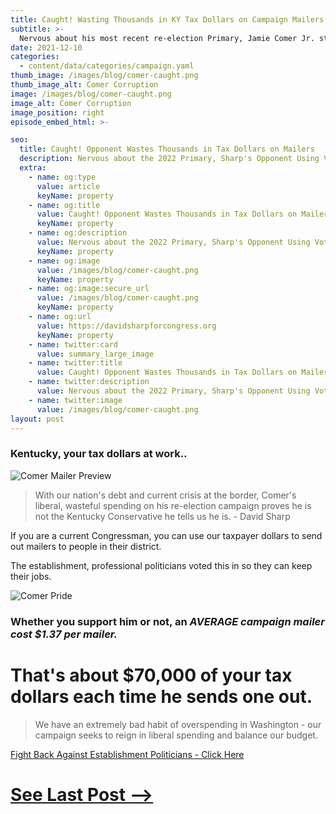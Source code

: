 ```yaml
---
title: Caught! Wasting Thousands in KY Tax Dollars on Campaign Mailers
subtitle: >-
  Nervous about his most recent re-election Primary, Jamie Comer Jr. starts liberal spending on expensive campaign mailers.
date: 2021-12-10
categories:
  - content/data/categories/campaign.yaml
thumb_image: /images/blog/comer-caught.png
thumb_image_alt: Comer Corruption
image: /images/blog/comer-caught.png
image_alt: Comer Corruption
image_position: right
episode_embed_html: >-

seo:
  title: Caught! Opponent Wastes Thousands in Tax Dollars on Mailers
  description: Nervous about the 2022 Primary, Sharp's Opponent Using Voter Tax Dollars to Fund Campaign
  extra:
    - name: og:type
      value: article
      keyName: property
    - name: og:title
      value: Caught! Opponent Wastes Thousands in Tax Dollars on Mailers
      keyName: property
    - name: og:description
      value: Nervous about the 2022 Primary, Sharp's Opponent Using Voter Tax Dollars to Fund Campaign
      keyName: property
    - name: og:image
      value: /images/blog/comer-caught.png
      keyName: property
    - name: og:image:secure_url
      value: /images/blog/comer-caught.png
      keyName: property
    - name: og:url
      value: https://davidsharpforcongress.org
      keyName: property
    - name: twitter:card
      value: summary_large_image
    - name: twitter:title
      value: Caught! Opponent Wastes Thousands in Tax Dollars on Mailers
    - name: twitter:description
      value: Nervous about the 2022 Primary, Sharp's Opponent Using Voter Tax Dollars to Fund Campaign
    - name: twitter:image
      value: /images/blog/comer-caught.png
layout: post
---
```


### Kentucky, your tax dollars at work..

![Comer Mailer Preview](/images/blog/comer-card.png)

> With our nation's debt and current crisis at the border, Comer's liberal, wasteful spending on his re-election campaign proves he is not the Kentucky Conservative he tells us he is. - David Sharp

If you are a current Congressman, you can use our taxpayer dollars to send out mailers to people in their district.

The establishment, professional politicians voted this in so they can keep their jobs.

![Comer Pride](/images/jamie-jr-3.png)

### Whether you support him or not, an ***AVERAGE campaign mailer cost $1.37 per mailer.***

# That's about $70,000 of your tax dollars each time he sends one out.

> We have an extremely bad habit of overspending in Washington - our campaign seeks to reign in liberal spending and balance our budget.

[Fight Back Against Establishment Politicians - Click Here](/support)


# [See Last Post -->](/posts/attack-on-pearl-harbor)
